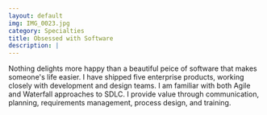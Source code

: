 ```yaml
---
layout: default
img: IMG_0023.jpg
category: Specialties
title: Obsessed with Software
description: |
---
```

  Nothing delights more happy than a beautiful peice of software that makes someone's life easier.  I have shipped five enterprise products, working closely with development and design teams.  I am familiar with both Agile and Waterfall approaches to SDLC.  I provide value through communication, planning, requirements management, process design, and training.  
